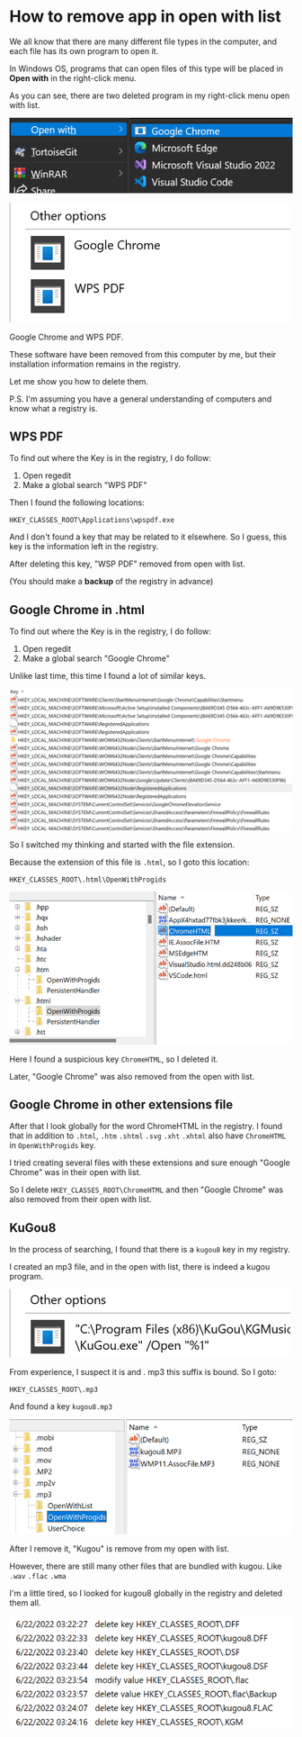 # How to remove app in open with list

We all know that there are many different file types in the computer, and each file has its own program to open it.

In Windows OS, programs that can open files of this type will be placed in **Open with** in the right-click menu.

As you can see, there are two deleted program in my right-click menu open with list.

![right menu](./clip_20220622_011044.png)

![open with list](./clip_20220622_012324.png)

Google Chrome and WPS PDF.

These software have been removed from this computer by me,
but their installation information remains in the registry.

Let me show you how to delete them.

P.S. I'm assuming you have a general understanding of computers and know what a registry is.

## WPS PDF

To find out where the Key is in the registry, I do follow:

1. Open regedit
1. Make a global search "WPS PDF"

Then I found the following locations:

```reg
HKEY_CLASSES_ROOT\Applications\wpspdf.exe
```

And I don't found a key that may be related to it elsewhere.
So I guess, this key is the information left in the registry.

After deleting this key, "WSP PDF" removed from open with list.

(You should make a **backup** of the registry in advance)

## Google Chrome in .html

To find out where the Key is in the registry, I do follow:

1. Open regedit
1. Make a global search "Google Chrome"

Unlike last time, this time I found a lot of similar keys.

![found "Google Chrome"](./clip_20220622_023233.png)

So I switched my thinking and started with the file extension.

Because the extension of this file is `.html`, so I goto this location:

```reg
HKEY_CLASSES_ROOT\.html\OpenWithProgids
```

![.html OpenWithProgids](./clip_20220622_013000.png)

Here I found a suspicious key `ChromeHTML`, so I deleted it.

Later, "Google Chrome" was also removed from the open with list.

## Google Chrome in other extensions file

After that I look globally for the word ChromeHTML in the registry.
I found that in addition to `.html`, `.htm` `.shtml` `.svg` `.xht` `.xhtml` also have `ChromeHTML` in `OpenWithProgids` key.

I tried creating several files with these extensions and sure enough "Google Chrome" was in their open with list.

So I delete `HKEY_CLASSES_ROOT\ChromeHTML` and then "Google Chrome" was also removed from their open with list.

## KuGou8

In the process of searching, I found that there is a `kugou8` key in my registry.

I created an mp3 file, and in the open with list, there is indeed a kugou program.

![Open with kugou](./clip_20220622_033135.png)

From experience, I suspect it is and . mp3 this suffix is bound.
So I goto:

```reg
HKEY_CLASSES_ROOT\.mp3
```

And found a key `kugou8.mp3`

![mp3 key](./clip_20220622_032016.png)

After I remove it, "Kugou" is remove from my open with list.

However, there are still many other files that are bundled with kugou. Like `.wav` `.flac` `.wma`

I'm a little tired, so I looked for kugou8 globally in the registry and deleted them all.

![delete kugou](./clip_20220622_033937.png)
